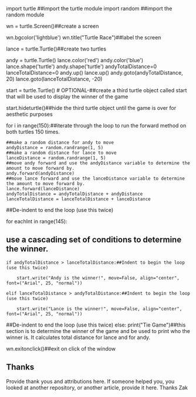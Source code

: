 import turtle ##import the turtle module
import random ##import the random module


wn = turtle.Screen()##create a screen

wn.bgcolor('lightblue')
wn.title("Turtle Race")##label the screen


lance = turtle.Turtle()##create two turtles

andy = turtle.Turtle()
lance.color('red')
andy.color('blue')
lance.shape('turtle')
andy.shape('turtle')
andyTotalDistance=0
lanceTotalDistance=0
andy.up()
lance.up()
andy.goto(andyTotalDistance, 20)
lance.goto(lanceTotalDistance, -20)

start = turtle.Turtle()  # OPTIONAL-##create a third turtle object called start that will be used to display the winner of the game

start.hideturtle()##hide the third turtle object until the game is over for aesthetic purposes


for i in range(150):##iterate through the loop to run the forward method on both turtles 150 times.

    ##make a random distance for andy to move
    andyDistance = random.randrange(1, 5)
    ##make a random distance for lance to move
    lanceDistance = random.randrange(1, 5)
    ##move andy forward and use the andyDistance variable to determine the amount to move forward by.
    andy.forward(andyDistance)
    ##move lance forward and use the lanceDistance variable to determine the amount to move forward by.
    lance.forward(lanceDistance)
    andyTotalDistance = andyTotalDistance + andyDistance
    lanceTotalDistance = lanceTotalDistance + lanceDistance
##De-indent to end the loop (use this twice)

for eachInt in range(145):
   ## use a cascading set of conditions to determine the winner.
    if andyTotalDistance > lanceTotalDistance:##Indent to begin the loop (use this twice)

        start.write("Andy is the winner!", move=False, align="center", font=("Arial", 25, "normal"))

    elif lanceTotalDistance > andyTotalDistance:##Indent to begin the loop (use this twice)

        start.write("Lance is the winner!", move=False, align="center", font=("Arial", 25, "normal"))
##De-indent to end the loop (use this twice)
    else: print("Tie Game")##this section is to determine the winner of the game and be used to print who the winner is.  It calculates total distance for lance and for andy.


wn.exitonclick()##exit on click of the window



## Thanks
Provide thank yous and attributions here. If someone helped you, you looked at another repository, or another article, provide it here.
Thanks Zak
